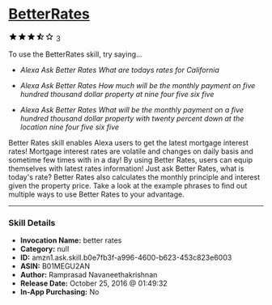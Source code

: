 # [BetterRates](http://alexa.amazon.com/#skills/amzn1.ask.skill.b0e7fb3f-a996-4600-b623-453c823e6003)
![3.3 stars](../../images/ic_star_black_18dp_1x.png)![3.3 stars](../../images/ic_star_black_18dp_1x.png)![3.3 stars](../../images/ic_star_black_18dp_1x.png)![3.3 stars](../../images/ic_star_half_black_18dp_1x.png)![3.3 stars](../../images/ic_star_border_black_18dp_1x.png) 3

To use the BetterRates skill, try saying...

* *Alexa Ask Better Rates What are todays rates for California*

* *Alexa Ask Better Rates How much will be the monthly payment on five hundred thousand dollar property at nine four five six five*

* *Alexa Ask Better Rates What will be the monthly payment on a five hundred thousand dollar property with twenty percent down at the location nine four five six five*

Better Rates skill enables Alexa users to get the latest mortgage interest rates! Mortgage interest rates are volatile and changes on daily basis and sometime few times with in a day! By using Better Rates, users can equip themselves with latest rates information! Just ask Better Rates, what is today's rate? Better Rates also calculates the monthly principle and interest given the property price. Take a look at the example phrases to find out multiple ways to use Better Rates to your advantage.

***

### Skill Details

* **Invocation Name:** better rates
* **Category:** null
* **ID:** amzn1.ask.skill.b0e7fb3f-a996-4600-b623-453c823e6003
* **ASIN:** B01MEGU2AN
* **Author:** Ramprasad Navaneethakrishnan
* **Release Date:** October 25, 2016 @ 01:49:32
* **In-App Purchasing:** No
